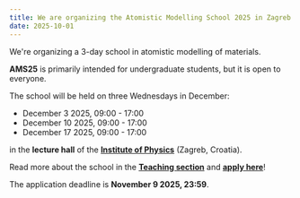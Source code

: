 ```yaml
---
title: We are organizing the Atomistic Modelling School 2025 in Zagreb!
date: 2025-10-01
---
```


We're organizing a 3-day school in atomistic modelling of materials.

<!--more-->

**AMS25** is primarily intended for undergraduate students, but it is open to everyone.

The school will be held on three Wednesdays in December:

- December 3 2025, 09:00 - 17:00
- December 10 2025, 09:00 - 17:00
- December 17 2025, 09:00 - 17:00

in the **lecture hall** of the [**Institute of Physics**](https://maps.app.goo.gl/SigjffQmq9kXdW2n9) (Zagreb, Croatia).

Read more about the school in the [**Teaching section**](/teaching/ams25) and [**apply here**](https://forms.gle/zzKY9goW9B85c6m78)! <br>

The application deadline is **November 9 2025, 23:59**.

